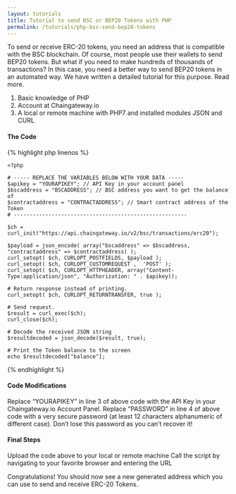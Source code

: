 ```yaml
---
layout: tutorials
title: Tutorial to send BSC or BEP20 Tokens with PHP
permalink: /tutorials/php-bsc-send-bep20-tokens
---
```


To send or receive ERC-20 tokens, you need an address that is compatible with the BSC blockchain. Of course, most people use their wallets to send BEP20 tokens. But what if you need to make hundreds of thousands of transactions? In this case, you need a better way to send BEP20 tokens in an automated way. We have written a detailed tutorial for this purpose. Read more.

1. Basic knowledge of PHP
2. Account at Chaingateway.io
3. A local or remote machine with PHP7 and installed modules JSON and CURL

#### The Code

{% highlight php linenos %}
    
    <?php

    # ----- REPLACE THE VARIABLES BELOW WITH YOUR DATA -----
    $apikey = "YOURAPIKEY"; // API Key in your account panel
    $bscaddress = "BSCADDRESS"; // BSC address you want to get the balance of
    $contractaddress = "CONTRACTADDRESS"; // Smart contract address of the Token
    # -------------------------------------------------------

    $ch = curl_init("https://api.chaingateway.io/v2/bsc/transactions/erc20");

    $payload = json_encode( array("bscaddress" => $bscaddress, "contractaddress" => $contractaddress) );
    curl_setopt( $ch, CURLOPT_POSTFIELDS, $payload );
    curl_setopt( $ch, CURLOPT_CUSTOMREQUEST ,  'POST' );
    curl_setopt( $ch, CURLOPT_HTTPHEADER, array("Content-Type:application/json", "Authorization: " . $apikey));

    # Return response instead of printing.
    curl_setopt( $ch, CURLOPT_RETURNTRANSFER, true );

    # Send request.
    $result = curl_exec($ch);
    curl_close($ch);

    # Decode the received JSON string
    $resultdecoded = json_decode($result, true);

    # Print the Token balance to the screen
    echo $resultdecoded["balance"];

{% endhighlight %}



#### Code Modifications

Replace “YOURAPIKEY” in line 3 of above code with the API Key in your Chaingateway.io Account Panel.
Replace “PASSWORD” in line 4 of above code with a very secure password (at least 12 characters alphanumeric of different case). Don’t lose this password as you can’t recover it!

#### Final Steps

Upload the code above to your local or remote machine
Call the script by navigating to your favorite browser and entering the URL

Congratulations! You should now see a new generated address which you can use to send and receive ERC-20 Tokens. 